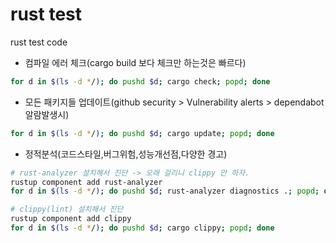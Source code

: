 # rust test

rust test code

- 컴파일 에러 체크(cargo build 보다 체크만 하는것은 빠르다)

```bash
for d in $(ls -d */); do pushd $d; cargo check; popd; done
```

- 모든 패키지들 업데이트(github security > Vulnerability alerts > dependabot 알람발생시)

```bash
for d in $(ls -d */); do pushd $d; cargo update; popd; done
```

- 정적분석(코드스타일,버그위험,성능개선점,다양한 경고)

```bash
# rust-analyzer 설치해서 진단 -> 오래 걸리니 clippy 만 하자.
rustup component add rust-analyzer
for d in $(ls -d */); do pushd $d; rust-analyzer diagnostics .; popd; done

# clippy(lint) 설치해서 진단
rustup component add clippy
for d in $(ls -d */); do pushd $d; cargo clippy; popd; done
```
